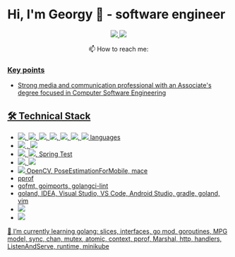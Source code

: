 # Hi, I'm Georgy 👋 - software engineer

<p align='center'>
	<a href="https://www.linkedin.com/in/reriver/">
		<img src="https://img.shields.io/badge/linkedin-%230077B5.svg?&style=for-the-badge&logo=linkedin&logoColor=white"/>
	</a>
	<a href="https://t.me/reriver">
		<img src="https://img.shields.io/badge/Telegram-2CA5E0?style=for-the-badge&logo=telegram&logoColor=white"/>
	</a>
<p align='center'> 📫 How to reach me: <a href='mailto:golang.prefer@gmail.com'golang.prefer@gmail.com</a>
</p>

### Key points
* Strong media and communication professional with an Associate's degree focused in Computer Software Engineering
## 🛠 Technical Stack
* <img src="https://img.shields.io/badge/C-00599C?style=for-the-badge&logo=c&logoColor=white"/>, <img src="https://img.shields.io/badge/C%2B%2B-00599C?style=for-the-badge&logo=c%2B%2B&logoColor=white"/>, <img src="https://img.shields.io/badge/C%23-239120?style=for-the-badge&logo=c-sharp&logoColor=white"/>, <img src="https://img.shields.io/badge/Go-00ADD8?style=for-the-badge&logo=go&logoColor=white"/>, <img src="https://img.shields.io/badge/Java-ED8B00?style=for-the-badge&logo=java&logoColor=white"/>, <img src="https://img.shields.io/badge/Kotlin-0095D5?&style=for-the-badge&logo=kotlin&logoColor=white"/>, <img src="https://img.shields.io/badge/Python-3776AB?style=for-the-badge&logo=python&logoColor=white"/> languages
* <img src="https://img.shields.io/badge/MySQL-00000F?style=for-the-badge&logo=mysql&logoColor=white"/> , <img src="https://img.shields.io/badge/PostgreSQL-316192?style=for-the-badge&logo=postgresql&logoColor=white"/>
* <img src="https://img.shields.io/badge/Spring-6DB33F?style=for-the-badge&logo=spring&logoColor=white"/>, <img src="https://img.shields.io/badge/Spring_Boot-F2F4F9?style=for-the-badge&logo=spring-boot"/>, Spring Test
* <img src="https://img.shields.io/badge/Docker-2CA5E0?style=for-the-badge&logo=docker&logoColor=white"/>, <img src="https://img.shields.io/badge/kubernetes-326ce5.svg?&style=for-the-badge&logo=kubernetes&logoColor=white"/>
* <img src="https://img.shields.io/badge/OpenCV-27338e?style=for-the-badge&logo=OpenCV&logoColor=white"/> OpenCV, PoseEstimationForMobile, mace
* pprof
* gofmt, goimports, golangci-lint
* goland, IDEA, Visual Studio, VS Code, Android Studio, gradle, goland, vim
* <img src="https://img.shields.io/badge/Git-F05032?style=for-the-badge&logo=git&logoColor=white"/>
* <img src="https://img.shields.io/badge/Unity-100000?style=for-the-badge&logo=unity&logoColor=white"/>
🌱 I’m currently learning golang: slices, interfaces, go mod, goroutines, MPG model, sync, chan, mutex, atomic, context, pprof, Marshal, http, handlers, ListenAndServe, runtime, minikube
